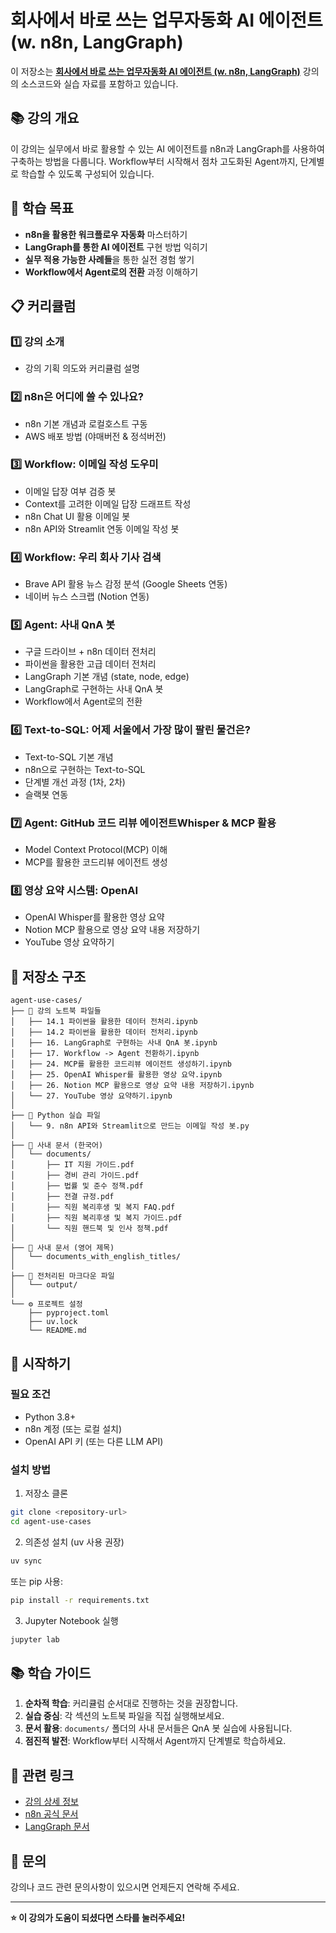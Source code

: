 # 회사에서 바로 쓰는 업무자동화 AI 에이전트 (w. n8n, LangGraph)

이 저장소는 [**회사에서 바로 쓰는 업무자동화 AI 에이전트 (w. n8n, LangGraph)**](https://inf.run/kRHJy) 강의의 소스코드와 실습 자료를 포함하고 있습니다.

## 📚 강의 개요

이 강의는 실무에서 바로 활용할 수 있는 AI 에이전트를 n8n과 LangGraph를 사용하여 구축하는 방법을 다룹니다. Workflow부터 시작해서 점차 고도화된 Agent까지, 단계별로 학습할 수 있도록 구성되어 있습니다.

## 🎯 학습 목표

- **n8n을 활용한 워크플로우 자동화** 마스터하기
- **LangGraph를 통한 AI 에이전트** 구현 방법 익히기
- **실무 적용 가능한 사례들**을 통한 실전 경험 쌓기
- **Workflow에서 Agent로의 전환** 과정 이해하기

## 📋 커리큘럼

### 1️⃣ 강의 소개
- 강의 기획 의도와 커리큘럼 설명

### 2️⃣ n8n은 어디에 쓸 수 있나요?
- n8n 기본 개념과 로컬호스트 구동
- AWS 배포 방법 (야매버전 & 정석버전)

### 3️⃣ Workflow: 이메일 작성 도우미
- 이메일 답장 여부 검증 봇
- Context를 고려한 이메일 답장 드래프트 작성
- n8n Chat UI 활용 이메일 봇
- n8n API와 Streamlit 연동 이메일 작성 봇

### 4️⃣ Workflow: 우리 회사 기사 검색
- Brave API 활용 뉴스 감정 분석 (Google Sheets 연동)
- 네이버 뉴스 스크랩 (Notion 연동)

### 5️⃣ Agent: 사내 QnA 봇
- 구글 드라이브 + n8n 데이터 전처리
- 파이썬을 활용한 고급 데이터 전처리
- LangGraph 기본 개념 (state, node, edge)
- LangGraph로 구현하는 사내 QnA 봇
- Workflow에서 Agent로의 전환

### 6️⃣ Text-to-SQL: 어제 서울에서 가장 많이 팔린 물건은?
- Text-to-SQL 기본 개념
- n8n으로 구현하는 Text-to-SQL
- 단계별 개선 과정 (1차, 2차)
- 슬랙봇 연동

### 7️⃣ Agent: GitHub 코드 리뷰 에이전트Whisper & MCP 활용
- Model Context Protocol(MCP) 이해
- MCP를 활용한 코드리뷰 에이전트 생성

### 8️⃣ 영상 요약 시스템: OpenAI 
- OpenAI Whisper를 활용한 영상 요약
- Notion MCP 활용으로 영상 요약 내용 저장하기
- YouTube 영상 요약하기



## 📁 저장소 구조

```
agent-use-cases/
├── 📓 강의 노트북 파일들
│   ├── 14.1 파이썬을 활용한 데이터 전처리.ipynb
│   ├── 14.2 파이썬을 활용한 데이터 전처리.ipynb
│   ├── 16. LangGraph로 구현하는 사내 QnA 봇.ipynb
│   ├── 17. Workflow -> Agent 전환하기.ipynb
│   ├── 24. MCP를 활용한 코드리뷰 에이전트 생성하기.ipynb
│   ├── 25. OpenAI Whisper를 활용한 영상 요약.ipynb
│   ├── 26. Notion MCP 활용으로 영상 요약 내용 저장하기.ipynb
│   └── 27. YouTube 영상 요약하기.ipynb
│
├── 🐍 Python 실습 파일
│   └── 9. n8n API와 Streamlit으로 만드는 이메일 작성 봇.py
│
├── 📄 사내 문서 (한국어)
│   └── documents/
│       ├── IT 지원 가이드.pdf
│       ├── 경비 관리 가이드.pdf
│       ├── 법률 및 준수 정책.pdf
│       ├── 전결 규정.pdf
│       ├── 직원 복리후생 및 복지 FAQ.pdf
│       ├── 직원 복리후생 및 복지 가이드.pdf
│       └── 직원 핸드북 및 인사 정책.pdf
│
├── 📄 사내 문서 (영어 제목)
│   └── documents_with_english_titles/
│
├── 📝 전처리된 마크다운 파일
│   └── output/
│
└── ⚙️ 프로젝트 설정
    ├── pyproject.toml
    ├── uv.lock
    └── README.md
```

## 🚀 시작하기

### 필요 조건

- Python 3.8+
- n8n 계정 (또는 로컬 설치)
- OpenAI API 키 (또는 다른 LLM API)

### 설치 방법

1. 저장소 클론
```bash
git clone <repository-url>
cd agent-use-cases
```

2. 의존성 설치 (uv 사용 권장)
```bash
uv sync
```

또는 pip 사용:
```bash
pip install -r requirements.txt
```

3. Jupyter Notebook 실행
```bash
jupyter lab
```

## 📚 학습 가이드

1. **순차적 학습**: 커리큘럼 순서대로 진행하는 것을 권장합니다.
2. **실습 중심**: 각 섹션의 노트북 파일을 직접 실행해보세요.
3. **문서 활용**: `documents/` 폴더의 사내 문서들은 QnA 봇 실습에 사용됩니다.
4. **점진적 발전**: Workflow부터 시작해서 Agent까지 단계별로 학습하세요.

## 🔗 관련 링크

- [강의 상세 정보](https://www.kangsium.com/agent-use-cases-with-n8n-and-langgraph)
- [n8n 공식 문서](https://docs.n8n.io/)
- [LangGraph 문서](https://langchain-ai.github.io/langgraph/)

## 📧 문의

강의나 코드 관련 문의사항이 있으시면 언제든지 연락해 주세요.

---

**⭐ 이 강의가 도움이 되셨다면 스타를 눌러주세요!**
